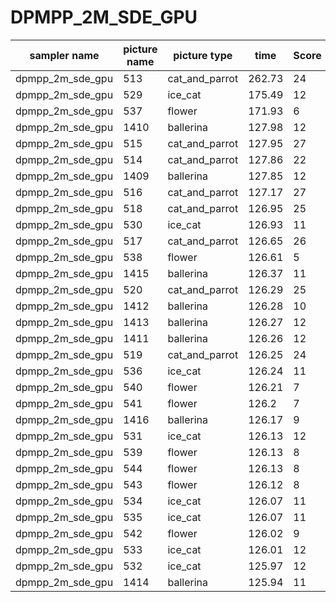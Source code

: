 # DPMPP_2M_SDE_GPU

|	sampler name	|	picture name	|	picture type	|	time	|	Score	|
|	-----------------	|	-----------------	|	-----------------	|	-----------------	|	-----------------	|
|	dpmpp_2m_sde_gpu	|	513	|	cat_and_parrot	|	262.73	|	24	|
|	dpmpp_2m_sde_gpu	|	529	|	ice_cat	|	175.49	|	12	|
|	dpmpp_2m_sde_gpu	|	537	|	flower	|	171.93	|	6	|
|	dpmpp_2m_sde_gpu	|	1410	|	ballerina	|	127.98	|	12	|
|	dpmpp_2m_sde_gpu	|	515	|	cat_and_parrot	|	127.95	|	27	|
|	dpmpp_2m_sde_gpu	|	514	|	cat_and_parrot	|	127.86	|	22	|
|	dpmpp_2m_sde_gpu	|	1409	|	ballerina	|	127.85	|	12	|
|	dpmpp_2m_sde_gpu	|	516	|	cat_and_parrot	|	127.17	|	27	|
|	dpmpp_2m_sde_gpu	|	518	|	cat_and_parrot	|	126.95	|	25	|
|	dpmpp_2m_sde_gpu	|	530	|	ice_cat	|	126.93	|	11	|
|	dpmpp_2m_sde_gpu	|	517	|	cat_and_parrot	|	126.65	|	26	|
|	dpmpp_2m_sde_gpu	|	538	|	flower	|	126.61	|	5	|
|	dpmpp_2m_sde_gpu	|	1415	|	ballerina	|	126.37	|	11	|
|	dpmpp_2m_sde_gpu	|	520	|	cat_and_parrot	|	126.29	|	25	|
|	dpmpp_2m_sde_gpu	|	1412	|	ballerina	|	126.28	|	10	|
|	dpmpp_2m_sde_gpu	|	1413	|	ballerina	|	126.27	|	12	|
|	dpmpp_2m_sde_gpu	|	1411	|	ballerina	|	126.26	|	12	|
|	dpmpp_2m_sde_gpu	|	519	|	cat_and_parrot	|	126.25	|	24	|
|	dpmpp_2m_sde_gpu	|	536	|	ice_cat	|	126.24	|	11	|
|	dpmpp_2m_sde_gpu	|	540	|	flower	|	126.21	|	7	|
|	dpmpp_2m_sde_gpu	|	541	|	flower	|	126.2	|	7	|
|	dpmpp_2m_sde_gpu	|	1416	|	ballerina	|	126.17	|	9	|
|	dpmpp_2m_sde_gpu	|	531	|	ice_cat	|	126.13	|	12	|
|	dpmpp_2m_sde_gpu	|	539	|	flower	|	126.13	|	8	|
|	dpmpp_2m_sde_gpu	|	544	|	flower	|	126.13	|	8	|
|	dpmpp_2m_sde_gpu	|	543	|	flower	|	126.12	|	8	|
|	dpmpp_2m_sde_gpu	|	534	|	ice_cat	|	126.07	|	11	|
|	dpmpp_2m_sde_gpu	|	535	|	ice_cat	|	126.07	|	11	|
|	dpmpp_2m_sde_gpu	|	542	|	flower	|	126.02	|	9	|
|	dpmpp_2m_sde_gpu	|	533	|	ice_cat	|	126.01	|	12	|
|	dpmpp_2m_sde_gpu	|	532	|	ice_cat	|	125.97	|	12	|
|	dpmpp_2m_sde_gpu	|	1414	|	ballerina	|	125.94	|	11	|